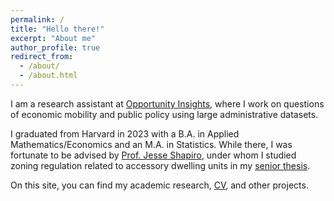 ```yaml
---
permalink: /
title: "Hello there!"
excerpt: "About me"
author_profile: true
redirect_from: 
  - /about/
  - /about.html
---
```


I am a research assistant at [Opportunity Insights], where I work on questions of economic mobility and public policy using large administrative datasets.  

I graduated from Harvard in 2023 with a B.A. in Applied Mathematics/Economics and an M.A. in Statistics. While there, I was fortunate to be advised by [Prof. Jesse Shapiro], under whom I studied zoning regulation related to accessory dwelling units in my [senior thesis].

On this site, you can find my academic research, [CV], and other projects. 

[Opportunity Insights]: https://opportunityinsights.org/
[Prof. Jesse Shapiro]: https://scholar.harvard.edu/shapiro/home
[senior thesis]: https://ishanbhatt42.github.io/files/paper_adu.pdf
[CV]: https://ishanbhatt42.github.io/files/bhatt_cv.pdf